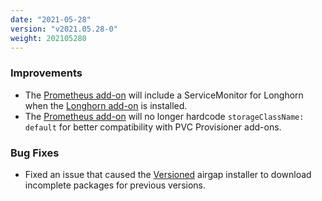 ```yaml
---
date: "2021-05-28"
version: "v2021.05.28-0"
weight: 202105280
---
```


### <span class="label label-blue">Improvements</span>
- The [Prometheus add-on](https://kurl.sh/docs/add-ons/prometheus) will include a ServiceMonitor for Longhorn when the [Longhorn add-on](https://kurl.sh/docs/add-ons/longhorn) is installed.
- The [Prometheus add-on](https://kurl.sh/docs/add-ons/prometheus) will no longer hardcode `storageClassName: default` for better compatibility with PVC Provisioner add-ons.

### <span class="label label-orange">Bug Fixes</span>
- Fixed an issue that caused the [Versioned](https://kurl.sh/docs/install-with-kurl/#versioned-releases) airgap installer to download incomplete packages for previous versions.
